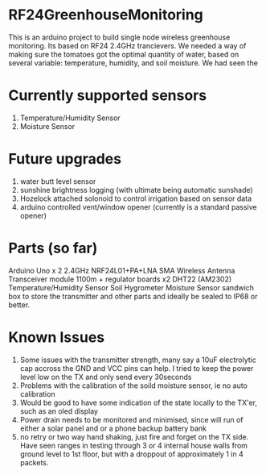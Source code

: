 # RF24GreenhouseMonitoring
This is an arduino project to build single node wireless greenhouse monitoring. Its based on RF24 2.4GHz trancievers. We needed a way of making sure the tomatoes got the optimal quantity of water, based on several variable: temperature, humidity, and soil moisture. We had seen the 

Currently supported sensors
===========================
1) Temperature/Humidity Sensor 
2) Moisture Sensor

Future upgrades
===============
1) water butt level sensor
2) sunshine brightness logging (with ultimate being automatic sunshade)
3) Hozelock attached solonoid to control irrigation based on sensor data
4) arduino controlled vent/window opener (currently is a standard passive opener)

Parts (so far)
==============
Arduino Uno x 2
2.4GHz NRF24L01+PA+LNA SMA Wireless Antenna Transceiver module 1100m + regulator boards x2
DHT22 (AM2302) Temperature/Humidity Sensor 
Soil Hygrometer Moisture Sensor
sandwich box to store the transmitter and other parts and ideally be sealed to IP68 or better.

Known Issues
============
1) Some issues with the transmitter strength, many say a 10uF electrolytic cap accross the GND and VCC pins can help. I tried to keep the power level low on the TX and only send every 30seconds
2) Problems with the calibration of the soild moisture sensor, ie no auto calibration
3) Would be good to have some indication of the state locally to the TX'er, such as an oled display
4) Power drain needs to be monitored and minimised, since will run of either a solar panel and or a phone backup battery bank
5) no retry or two way hand shaking, just fire and forget on the TX side. Have seen ranges in testing through 3 or 4 internal house walls from ground level to 1st floor, but with a droppout of approximately 1 in 4 packets. 
